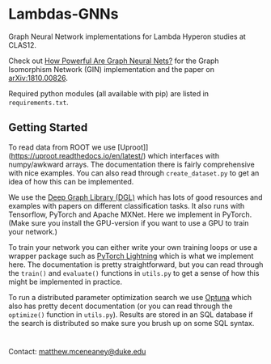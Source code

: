 # Lambdas-GNNs

Graph Neural Network implementations for Lambda Hyperon studies at CLAS12.

Check out [How Powerful Are Graph Neural Nets?](https://github.com/weihua916/powerful-gnns) for the Graph Isomorphism Network (GIN) implementation and the paper on [arXiv:1810.00826](https://arxiv.org/abs/1810.00826).

Required python modules (all available with pip) are listed in `requirements.txt`.

## Getting Started

To read data from ROOT we use [Uproot]](https://uproot.readthedocs.io/en/latest/) which interfaces with numpy/awkward arrays.  The documentation there is fairly comprehensive with nice examples.  You can also read through `create_dataset.py` to get an idea of how this can be implemented.

We use the [Deep Graph Library (DGL)](https://www.dgl.ai) which has lots of good resources and examples with papers on different classification tasks.  It also runs with Tensorflow, PyTorch and Apache MXNet.  Here we implement in PyTorch.  (Make sure you install the GPU-version if you want to use a GPU to train your network.)

To train your network you can either write your own training loops or use a wrapper package such as [PyTorch Lightning](https://pytorch-lightning.readthedocs.io/en/latest/) which is what we implement here.  The documentation is pretty straightforward, but you can read through the `train()` and `evaluate()` functions in `utils.py` to get a sense of how this might be implemented in practice.

To run a distributed parameter optimization search we use [Optuna](https://optuna.readthedocs.io/en/stable/) which also has pretty decent documentation (or you can read through the `optimize()` function in `utils.py`).  Results are stored in an SQL database if the search is distributed so make sure you brush up on some SQL syntax.

#

Contact: matthew.mceneaney@duke.edu
